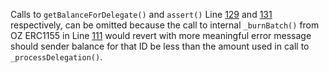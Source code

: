 Calls to `getBalanceForDelegate()` and `assert()` Line [129](https://github.com/code-423n4/2023-10-ens/blob/main/contracts/ERC20MultiDelegate.sol#L129) and [131](https://github.com/code-423n4/2023-10-ens/blob/main/contracts/ERC20MultiDelegate.sol#L131) respectively, can be omitted because the call to internal `_burnBatch()` from OZ ERC1155 in Line [111](https://github.com/code-423n4/2023-10-ens/blob/main/contracts/ERC20MultiDelegate.sol#L111) would revert with more meaningful error message should sender balance for that ID be less than the amount used in call to `_processDelegation()`.